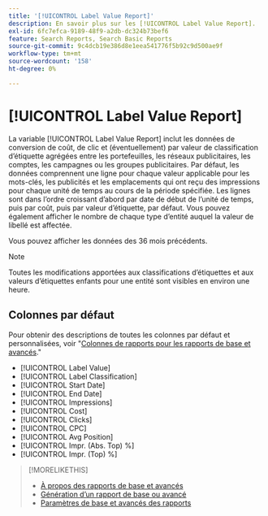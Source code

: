 ```yaml
---
title: '[!UICONTROL Label Value Report]'
description: En savoir plus sur les [!UICONTROL Label Value Report].
exl-id: 6fc7efca-9189-48f9-a2db-dc324b73bef6
feature: Search Reports, Search Basic Reports
source-git-commit: 9c4dcb19e386d8e1eea541776f5b92c9d500ae9f
workflow-type: tm+mt
source-wordcount: '158'
ht-degree: 0%

---
```


# [!UICONTROL Label Value Report]

La variable [!UICONTROL Label Value Report] inclut les données de conversion de coût, de clic et (éventuellement) par valeur de classification d’étiquette agrégées entre les portefeuilles, les réseaux publicitaires, les comptes, les campagnes ou les groupes publicitaires. Par défaut, les données comprennent une ligne pour chaque valeur applicable pour les mots-clés, les publicités et les emplacements qui ont reçu des impressions pour chaque unité de temps au cours de la période spécifiée. Les lignes sont dans l’ordre croissant d’abord par date de début de l’unité de temps, puis par coût, puis par valeur d’étiquette, par défaut. Vous pouvez également afficher le nombre de chaque type d’entité auquel la valeur de libellé est affectée.

Vous pouvez afficher les données des 36 mois précédents.

>[!NOTE]
>
>Toutes les modifications apportées aux classifications d’étiquettes et aux valeurs d’étiquettes enfants pour une entité sont visibles en environ une heure.

## Colonnes par défaut

Pour obtenir des descriptions de toutes les colonnes par défaut et personnalisées, voir &quot;[Colonnes de rapports pour les rapports de base et avancés](basic-advanced-report-columns.md).&quot;

* [!UICONTROL Label Value]
* [!UICONTROL Label Classification]
* [!UICONTROL Start Date]
* [!UICONTROL End Date]
* [!UICONTROL Impressions]
* [!UICONTROL Cost]
* [!UICONTROL Clicks]
* [!UICONTROL CPC]
* [!UICONTROL Avg Position]
* [!UICONTROL Impr. (Abs. Top) %]
* [!UICONTROL Impr. (Top) %]

>[!MORELIKETHIS]
>
>* [À propos des rapports de base et avancés](basic-advanced-report-about.md)
>* [Génération d’un rapport de base ou avancé](basic-advanced-report-generate.md)
>* [Paramètres de base et avancés des rapports](basic-advanced-report-settings.md)
